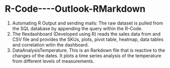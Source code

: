 # R-Code----Outlook-RMarkdown
1. Automating R Output and sending mails: The raw dataset is pulled from the SQL database by appending the query within the R-Code.
2. The flexdashboard (Developed using R) reads the sales data from and CSV file and provides the SKUs, plots, pivot table, heatmap, data tables and correlation witin the dashboard.
3. DataAnalysisTemperature. This is an Rarkdown file that is reactive to the changes of the dates. It plots a time series analysis of the temperature from different levels of measurements.
